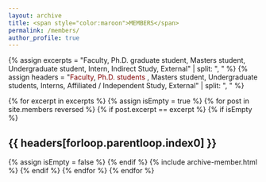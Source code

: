 ```yaml
---
layout: archive
title: <span style="color:maroon">MEMBERS</span> 
permalink: /members/
author_profile: true
---
```



{% assign excerpts = "Faculty, Ph.D. graduate student, Masters student, Undergraduate student, Intern, Indirect Study, External" | split: ", " %}
{% assign headers = "<span style="color:maroon">Faculty</span>, <span style="color:maroon">Ph.D. students</span> , Masters student, Undergraduate students, Interns, Affiliated / Independent Study, External" | split: ", " %}

{% for excerpt in excerpts %}
	{% assign isEmpty = true %}
	{% for post in site.members reversed %}
	    {% if post.excerpt == excerpt %}
			{% if isEmpty %}
<h2> {{ headers[forloop.parentloop.index0] }} </h2>
				{% assign isEmpty = false %}
			{% endif %}
			{% include archive-member.html %}
		{% endif %}
	{% endfor %}
{% endfor %}



